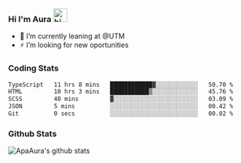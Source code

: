 ### Hi I'm Aura <img src="https://user-images.githubusercontent.com/1303154/88677602-1635ba80-d120-11ea-84d8-d263ba5fc3c0.gif" width="28px" alt="hi">

- 🔭 I’m currently leaning at @UTM
- ⚡ I’m looking for new oportunities


### Coding Stats

<!--START_SECTION:waka-->

```txt
TypeScript   11 hrs 8 mins   ████████████▓░░░░░░░░░░░░   50.70 %
HTML         10 hrs 3 mins   ███████████▒░░░░░░░░░░░░░   45.76 %
SCSS         40 mins         ▓░░░░░░░░░░░░░░░░░░░░░░░░   03.09 %
JSON         5 mins          ░░░░░░░░░░░░░░░░░░░░░░░░░   00.42 %
Git          0 secs          ░░░░░░░░░░░░░░░░░░░░░░░░░   00.02 %
```

<!--END_SECTION:waka-->

### Github Stats

![ApaAura's github stats](https://github-readme-stats.vercel.app/api?username=ApaAura&count_private=true&theme=tokyonight&hide=contribs,prs)

